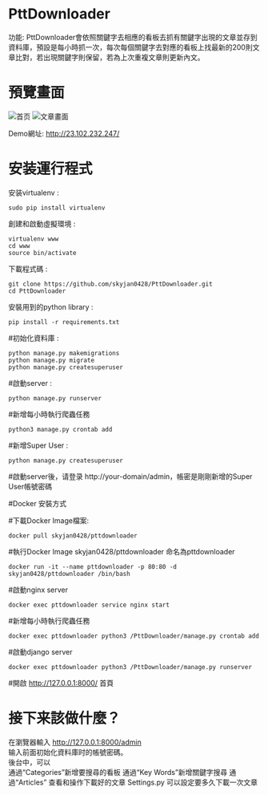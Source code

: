 # PttDownloader
功能: PttDownloader會依照關鍵字去相應的看板去抓有關鍵字出現的文章並存到資料庫，預設是每小時抓一次，每次每個關鍵字去對應的看板上找最新的200則文章比對，若出現關鍵字則保留，若為上次重複文章則更新內文。

# 預覽畫面
![首页](https://github.com/skyjan0428/PttDownloader/blob/master/static/images/home.png)
![文章畫面](https://github.com/skyjan0428/PttDownloader/blob/master/static/images/article_content.png)

Demo網址: http://23.102.232.247/

# 安装運行程式
安装virtualenv :

    sudo pip install virtualenv

創建和啟動虛擬環境 :

    virtualenv www
    cd www
    source bin/activate

下載程式碼 :
    
    git clone https://github.com/skyjan0428/PttDownloader.git
    cd PttDownloader

安裝用到的python library :

    pip install -r requirements.txt



#初始化資料庫 :

    python manage.py makemigrations
    python manage.py migrate
    python manage.py createsuperuser
    
#啟動server :
    
    python manage.py runserver
    
#新增每小時執行爬蟲任務

    python3 manage.py crontab add

#新增Super User :
   
    python manage.py createsuperuser
    

	
#啟動server後，请登录 http://your-domain/admin，帳密是剛剛新增的Super User帳號密碼                   



#Docker 安裝方式

#下載Docker Image檔案:

	docker pull skyjan0428/pttdownloader

#執行Docker Image skyjan0428/pttdownloader 命名為pttdownloader

	docker run -it --name pttdownloader -p 80:80 -d skyjan0428/pttdownloader /bin/bash

#啟動nginx server

	docker exec pttdownloader service nginx start

#新增每小時執行爬蟲任務

	docker exec pttdownloader python3 /PttDownloader/manage.py crontab add

#啟動django server

	docker exec pttdownloader python3 /PttDownloader/manage.py runserver

#開啟 http://127.0.0.1:8000/ 首頁



# 接下来該做什麼？
在瀏覽器輸入 http://127.0.0.1:8000/admin  
输入前面初始化資料庫时的帳號密碼。  
後台中，可以  
通過“Categories”新增要搜尋的看板
通過“Key Words”新增關鍵字搜尋
通過“Articles” 查看和操作下載好的文章
Settings.py 可以設定要多久下載一次文章



